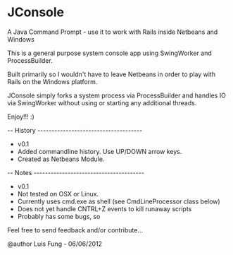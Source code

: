 JConsole
========

A Java Command Prompt - use it to work with Rails inside Netbeans and Windows

This is a general purpose system console app using SwingWorker and
ProcessBuilder.

Built primarily so I wouldn't have to leave Netbeans in order
to play with Rails on the Windows platform.

JConsole simply forks a system process via ProcessBuilder and handles IO via
SwingWorker without using or starting any additional threads. 
 
Enjoy!!! :)

-- History -------------------------------------
 - v0.1 
  - Added commandline history. Use UP/DOWN arrow keys. 
  - Created as Netbeans Module.

-- Notes ---------------------------------------
 - v0.1
  - Not tested on OSX or Linux. 
  - Currently uses cmd.exe as shell (see CmdLineProcessor class below) 
  - Does not yet handle CNTRL+Z events to kill runaway scripts
  - Probably has some bugs, so


Feel free to send feedback and/or contribute...


@author Luis Fung - 06/06/2012
